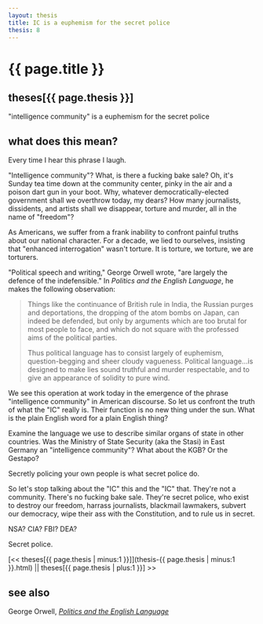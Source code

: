 ```yaml
---
layout: thesis
title: IC is a euphemism for the secret police
thesis: 8
---
```


<h1 id="html">{{ page.title }}</h1>

<h2 id="html">theses[{{ page.thesis }}]</h2>

"intelligence community" is a euphemism for the secret police

<h2 id="html">what does this mean?</h2>

Every time I hear this phrase I laugh.

"Intelligence community"? What, is there a fucking bake sale? Oh, it's Sunday tea time down at the community center, pinky in the air and a poison dart gun in your boot. Why, whatever democratically-elected government shall we overthrow today, my dears? How many journalists, dissidents, and artists shall we disappear, torture and murder, all in the name of "freedom"?

As Americans, we suffer from a frank inability to confront painful truths about our national character. For a decade, we lied to ourselves, insisting that "enhanced interrogation" wasn't torture. It is torture, we torture, we are torturers.

"Political speech and writing," George Orwell wrote, "are largely the defence of the indefensible." In _Politics and the English Language_, he makes the following observation:

<blockquote>
<p>
Things like the continuance of British rule in India, the Russian purges and deportations, the dropping of the atom bombs on Japan, can indeed be defended, but only by arguments which are too brutal for most people to face, and which do not square with the professed aims of the political parties.
</p>
<p>
Thus political language has to consist largely of euphemism, question-begging and sheer cloudy vagueness. Political language...is designed to make lies sound truthful and murder respectable, and to give an appearance of solidity to pure wind. 
</p>
</blockquote>

We see this operation at work today in the emergence of the phrase "intelligence community" in American discourse. So let us confront the truth of what the "IC" really is. Their function is no new thing under the sun. What is the plain English word for a plain English thing?

Examine the language we use to describe similar organs of state in other countries. Was the Ministry of State Security (aka the Stasi) in East Germany an "intelligence community"? What about the KGB? Or the Gestapo?

Secretly policing your own people is what secret police do.

So let's stop talking about the "IC" this and the "IC" that. They're not a community. There's no fucking bake sale. They're secret police, who exist to destroy our freedom, harrass journalists, blackmail lawmakers, subvert our democracy, wipe their ass with the Constitution, and to rule us in secret.

NSA? CIA? FBI? DEA?

Secret police.

[\<\< theses[{{ page.thesis | minus:1 }}]](thesis-{{ page.thesis | minus:1 }}.html)  ||  theses[{{ page.thesis | plus:1 }}] \>\>

<h2 id="html">see also</h2>

George Orwell, [_Politics and the English Language_](http://www.orwell.ru/library/essays/politics/english/e_polit)

